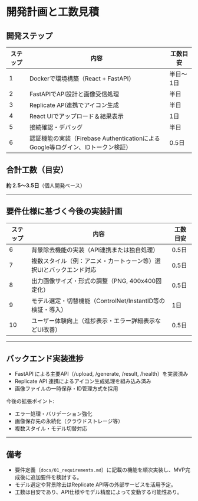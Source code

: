 # 開発計画と工数見積

## 開発ステップ

| ステップ | 内容 | 工数目安 |
|---------|------|---------|
| 1 | Dockerで環境構築（React + FastAPI） | 半日〜1日 |
| 2 | FastAPIでAPI設計と画像受信処理 | 半日 |
| 3 | Replicate API連携でアイコン生成 | 半日 |
| 4 | React UIでアップロード＆結果表示 | 1日 |
| 5 | 接続確認・デバッグ | 半日 |
| 6 | 認証機能の実装（Firebase AuthenticationによるGoogle等ログイン、IDトークン検証） | 0.5日 |

## 合計工数（目安）

**約 2.5〜3.5日**（個人開発ベース）

---

## 要件仕様に基づく今後の実装計画

| ステップ | 内容 | 工数目安 |
|---------|------|---------|
| 6 | 背景除去機能の実装（API連携または独自処理） | 0.5日 |
| 7 | 複数スタイル（例：アニメ・カートゥーン等）選択UIとバックエンド対応 | 0.5日 |
| 8 | 出力画像サイズ・形式の調整（PNG, 400x400固定化） | 0.5日 |
| 9 | モデル選定・切替機能（ControlNet/InstantID等の検証・導入） | 1日 |
| 10 | ユーザー体験向上（進捗表示・エラー詳細表示などUI改善） | 0.5日 |

---

## バックエンド実装進捗

- FastAPI による主要API（/upload, /generate, /result, /health）を実装済み
- Replicate API 連携によるアイコン生成処理を組み込み済み
- 画像ファイルの一時保存・ID管理方式を採用

今後の拡張ポイント:
- エラー処理・バリデーション強化
- 画像保存先の永続化（クラウドストレージ等）
- 複数スタイル・モデル切替対応

---

## 備考

- 要件定義（`docs/01_requirements.md`）に記載の機能を順次実装し、MVP完成後に追加要件を検討する。
- モデル選定や背景除去はReplicate API等の外部サービスを活用予定。
- 工数は目安であり、API仕様やモデル精度によって変動する可能性あり。

